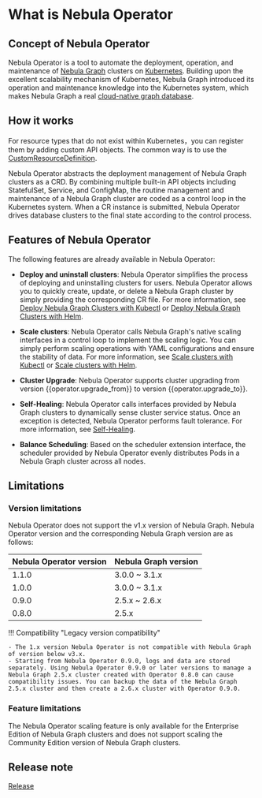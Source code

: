 # What is Nebula Operator

## Concept of Nebula Operator

Nebula Operator is a tool to automate the deployment, operation, and maintenance of [Nebula Graph](https://github.com/vesoft-inc/nebula) clusters on [Kubernetes](https://kubernetes.io). Building upon the excellent scalability mechanism of Kubernetes, Nebula Graph introduced its operation and maintenance knowledge into the Kubernetes system, which makes Nebula Graph a real [cloud-native graph database](https://www.nebula-cloud.io/).

## How it works

For resource types that do not exist within Kubernetes，you can register them by adding custom API objects. The common way is to use the [CustomResourceDefinition](https://kubernetes.io/docs/concepts/extend-kubernetes/api-extension/custom-resources/#customresourcedefinitions).

Nebula Operator abstracts the deployment management of Nebula Graph clusters as a CRD. By combining multiple built-in API objects including StatefulSet, Service, and ConfigMap, the routine management and maintenance of a Nebula Graph cluster are coded as a control loop in the Kubernetes system. When a CR instance is submitted, Nebula Operator drives database clusters to the final state according to the control process.

## Features of Nebula Operator

The following features are already available in Nebula Operator:

- **Deploy and uninstall clusters**: Nebula Operator simplifies the process of deploying and uninstalling clusters for users. Nebula Operator allows you to quickly create, update, or delete a Nebula Graph cluster by simply providing the corresponding CR file. For more information, see [Deploy Nebula Graph Clusters with Kubectl](3.deploy-nebula-graph-cluster/3.1create-cluster-with-kubectl.md) or [Deploy Nebula Graph Clusters with Helm](3.deploy-nebula-graph-cluster/3.2create-cluster-with-helm.md).
  
- **Scale clusters**: Nebula Operator calls Nebula Graph's native scaling interfaces in a control loop to implement the scaling logic. You can simply perform scaling operations with YAML configurations and ensure the stability of data. For more information, see [Scale clusters with Kubectl](3.deploy-nebula-graph-cluster/3.1create-cluster-with-kubectl.md) or [Scale clusters with Helm](3.deploy-nebula-graph-cluster/3.2create-cluster-with-helm.md).
  
- **Cluster Upgrade**: Nebula Operator supports cluster upgrading from version {{operator.upgrade_from}} to version {{operator.upgrade_to}}.
  
- **Self-Healing**: Nebula Operator calls interfaces provided by Nebula Graph clusters to dynamically sense cluster service status. Once an exception is detected, Nebula Operator performs fault tolerance. For more information, see [Self-Healing](5.operator-failover.md).
  
- **Balance Scheduling**: Based on the scheduler extension interface, the scheduler provided by Nebula Operator evenly distributes Pods in a Nebula Graph cluster across all nodes.

## Limitations

### Version limitations

Nebula Operator does not support the v1.x version of Nebula Graph. Nebula Operator version and the corresponding Nebula Graph version are as follows:

| Nebula Operator version | Nebula Graph version |
| ------------------- | ---------------- |
| 1.1.0| 3.0.0 ~ 3.1.x |
| 1.0.0| 3.0.0 ~ 3.1.x |
| 0.9.0| 2.5.x ~ 2.6.x |
|0.8.0|2.5.x|

!!! Compatibility "Legacy version compatibility"

    - The 1.x version Nebula Operator is not compatible with Nebula Graph of version below v3.x.
    - Starting from Nebula Operator 0.9.0, logs and data are stored separately. Using Nebula Operator 0.9.0 or later versions to manage a Nebula Graph 2.5.x cluster created with Operator 0.8.0 can cause compatibility issues. You can backup the data of the Nebula Graph 2.5.x cluster and then create a 2.6.x cluster with Operator 0.9.0.

### Feature limitations

The Nebula Operator scaling feature is only available for the Enterprise Edition of Nebula Graph clusters and does not support scaling the Community Edition version of Nebula Graph clusters.

## Release note

[Release](https://github.com/vesoft-inc/nebula-operator/releases/tag/{{operator.tag}})